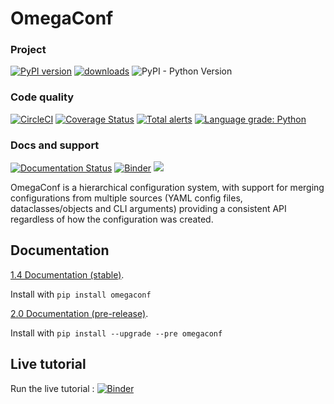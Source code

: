 
# OmegaConf
### Project
[![PyPI version](https://badge.fury.io/py/omegaconf.svg)](https://badge.fury.io/py/omegaconf)
[![downloads](https://img.shields.io/pypi/dm/omegaconf.svg)](https://pypistats.org/packages/omegaconf)
![PyPI - Python Version](https://img.shields.io/pypi/pyversions/omegaconf.svg)

### Code quality
[![CircleCI](https://img.shields.io/circleci/build/github/omry/omegaconf?logo=s&token=5de2f8dc2a0dd78438520575431aa533150806e3)](https://circleci.com/gh/omry/omegaconf)
[![Coverage Status](https://coveralls.io/repos/github/omry/omegaconf/badge.svg)](https://coveralls.io/github/omry/omegaconf)
[![Total alerts](https://img.shields.io/lgtm/alerts/g/omry/omegaconf.svg?logo=lgtm&logoWidth=18)](https://lgtm.com/projects/g/omry/omegaconf/alerts/)
[![Language grade: Python](https://img.shields.io/lgtm/grade/python/g/omry/omegaconf.svg?logo=lgtm&logoWidth=18)](https://lgtm.com/projects/g/omry/omegaconf/context:python)

### Docs and support
[![Documentation Status](https://readthedocs.org/projects/omegaconf/badge/?version=latest)](https://omegaconf.readthedocs.io/en/latest/?badge=latest)
[![Binder](https://mybinder.org/badge_logo.svg)](https://mybinder.org/v2/gh/omry/omegaconf/master?filepath=docs%2Fnotebook%2FTutorial.ipynb)
[![](https://img.shields.io/badge/zulip-join_chat-brightgreen.svg)](https://hydra-framework.zulipchat.com)

OmegaConf is a hierarchical configuration system, with support for merging configurations from multiple sources (YAML config files, dataclasses/objects and CLI arguments)
providing a consistent API regardless of how the configuration was created.

## Documentation
[1.4 Documentation (stable)](https://omegaconf.readthedocs.io/en/1.4_branch/).

Install with `pip install omegaconf`

[2.0 Documentation (pre-release)](https://omegaconf.readthedocs.io/en/latest/?badge=latest).

Install with `pip install --upgrade --pre omegaconf`

## Live tutorial
Run the live tutorial : [![Binder](https://mybinder.org/badge_logo.svg)](https://mybinder.org/v2/gh/omry/omegaconf/master?filepath=docs%2Fnotebook%2FTutorial.ipynb)

